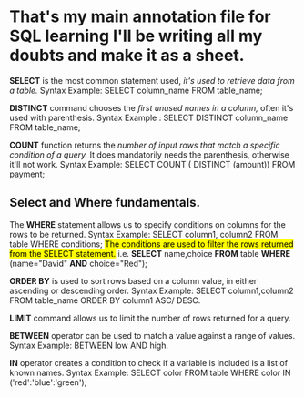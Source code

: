# That's my main annotation file for SQL learning I'll be writing all my doubts and make it as a sheet.

**SELECT** is the most common statement used, *it's used to retrieve data from a table.* Syntax Example: SELECT column_name FROM table_name;

**DISTINCT** command chooses the *first unused names in a column,* often it's used with parenthesis. Syntax Example : SELECT DISTINCT column_name FROM table_name;

**COUNT** function returns the *number of input rows that match a specific condition of a query.* It does mandatorily needs the parenthesis, otherwise it'll not work. Syntax Example: SELECT COUNT ( DISTINCT (amount)) FROM payment;

## Select and Where fundamentals. ##

The **WHERE** statement allows us to specify conditions on columns for the rows to be returned. Syntax Example: SELECT column1, column2 FROM table WHERE 
conditions;
<mark>The conditions are used to filter the rows returned from the SELECT statement.</mark>
 i.e. **SELECT** name,choice **FROM** table **WHERE** (name="David" **AND** choice="Red");

**ORDER BY** is used to sort rows based on a column value, in either ascending or descending order. Syntax Example: SELECT column1,column2 FROM table_name ORDER BY column1 ASC/
DESC.

**LIMIT** command allows us to limit the number of rows returned for a query.

**BETWEEN** operator can be used to match a value against a range of values. Syntax Example: BETWEEN low AND high.

**IN** operator creates a condition to check if a variable is included is a list of known names. Syntax Example: SELECT color FROM table WHERE color IN ('red':'blue':'green');
